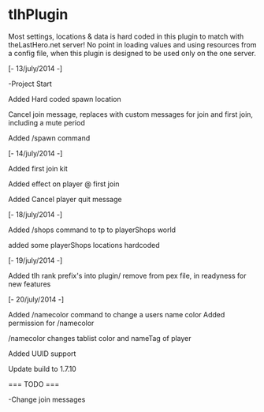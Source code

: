 tlhPlugin
=========
Most settings, locations & data is hard coded in this plugin to match with theLastHero.net server!
No point in loading values and using resources from a config file, when this plugin is designed
to be used only on the one server.


[- 13/july/2014 -]

-Project Start

Added Hard coded spawn location

Cancel join message, replaces with custom messages for join and first join, including a mute period

Added /spawn command

[- 14/july/2014 -]

Added first join kit

Added effect on player @ first join

Added Cancel player quit message


[- 18/july/2014 -]

Added /shops command to tp to playerShops world

added some playerShops locations hardcoded

[- 19/july/2014 -]

Added tlh rank prefix's into plugin/ remove from pex file, in readyness for new features

[- 20/july/2014 -]

Added /namecolor command to change a users name color
Added permission for /namecolor

/namecolor changes tablist color and nameTag of player

Added UUID support

Update build to 1.7.10


 === TODO ===

-Change join messages